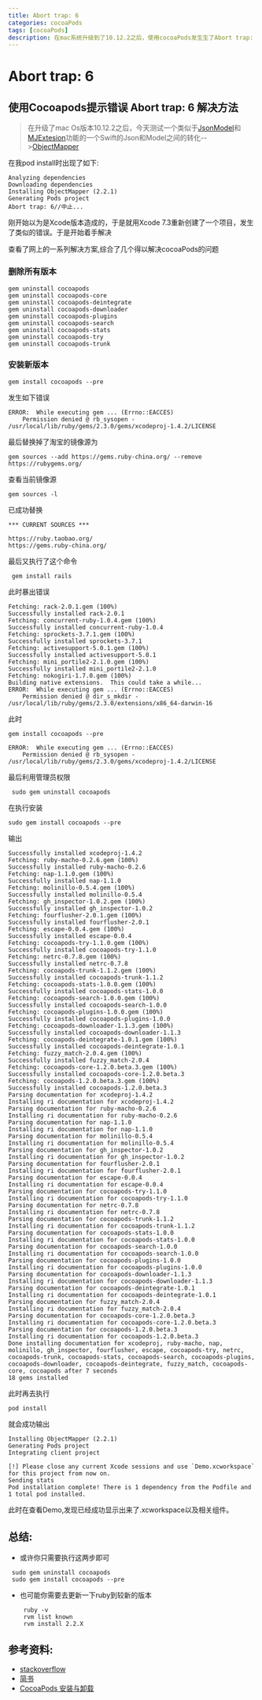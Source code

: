 ```yaml
---
title: Abort trap: 6
categories: cocoaPods
tags: [cocoaPods] 
description: 在mac系统升级到了10.12.2之后，使用cocoaPods发生生了Abort trap: 6问题，本文记录了解决方案
---
```

# Abort trap: 6

## 使用Cocoapods提示错误 Abort trap: 6 解决方法

   > 在升级了mac Os版本10.12.2之后，今天测试一个类似于[JsonModel](https://github.com/jsonmodel/jsonmodel)和[MJExtesion](https://github.com/CoderMJLee/MJExtension)功能的一个Swift的Json和Model之间的转化-->[ObjectMapper](https://github.com/Hearst-DD/ObjectMapper)
   
在我pod install时出现了如下:

```
Analyzing dependencies
Downloading dependencies
Installing ObjectMapper (2.2.1)
Generating Pods project
Abort trap: 6//中止...

```

刚开始以为是Xcode版本造成的，于是就用Xcode 7.3重新创建了一个项目，发生了类似的错误。于是开始着手解决

查看了网上的一系列解决方案,综合了几个得以解决cocoaPods的问题

### 删除所有版本

```
gem uninstall cocoapods
gem uninstall cocoapods-core
gem uninstall cocoapods-deintegrate
gem uninstall cocoapods-downloader
gem uninstall cocoapods-plugins
gem uninstall cocoapods-search
gem uninstall cocoapods-stats
gem uninstall cocoapods-try
gem uninstall cocoapods-trunk
```

### 安装新版本

```
gem install cocoapods --pre
```

发生如下错误
```
ERROR:  While executing gem ... (Errno::EACCES)
    Permission denied @ rb_sysopen - /usr/local/lib/ruby/gems/2.3.0/gems/xcodeproj-1.4.2/LICENSE
```

最后替换掉了淘宝的镜像源为

```
gem sources --add https://gems.ruby-china.org/ --remove https://rubygems.org/
```

查看当前镜像源

```
gem sources -l
```

已成功替换

```
*** CURRENT SOURCES ***

https://ruby.taobao.org/
https://gems.ruby-china.org/

```

最后又执行了这个命令

```
 gem install rails
```

此时暴出错误

```
Fetching: rack-2.0.1.gem (100%)
Successfully installed rack-2.0.1
Fetching: concurrent-ruby-1.0.4.gem (100%)
Successfully installed concurrent-ruby-1.0.4
Fetching: sprockets-3.7.1.gem (100%)
Successfully installed sprockets-3.7.1
Fetching: activesupport-5.0.1.gem (100%)
Successfully installed activesupport-5.0.1
Fetching: mini_portile2-2.1.0.gem (100%)
Successfully installed mini_portile2-2.1.0
Fetching: nokogiri-1.7.0.gem (100%)
Building native extensions.  This could take a while...
ERROR:  While executing gem ... (Errno::EACCES)
    Permission denied @ dir_s_mkdir - /usr/local/lib/ruby/gems/2.3.0/extensions/x86_64-darwin-16
```

此时

```
gem install cocoapods --pre
```

```
ERROR:  While executing gem ... (Errno::EACCES)
    Permission denied @ rb_sysopen - /usr/local/lib/ruby/gems/2.3.0/gems/xcodeproj-1.4.2/LICENSE

```

最后利用管理员权限

```
 sudo gem uninstall cocoapods
```

在执行安装

```
sudo gem install cocoapods --pre
```

输出

```
Successfully installed xcodeproj-1.4.2
Fetching: ruby-macho-0.2.6.gem (100%)
Successfully installed ruby-macho-0.2.6
Fetching: nap-1.1.0.gem (100%)
Successfully installed nap-1.1.0
Fetching: molinillo-0.5.4.gem (100%)
Successfully installed molinillo-0.5.4
Fetching: gh_inspector-1.0.2.gem (100%)
Successfully installed gh_inspector-1.0.2
Fetching: fourflusher-2.0.1.gem (100%)
Successfully installed fourflusher-2.0.1
Fetching: escape-0.0.4.gem (100%)
Successfully installed escape-0.0.4
Fetching: cocoapods-try-1.1.0.gem (100%)
Successfully installed cocoapods-try-1.1.0
Fetching: netrc-0.7.8.gem (100%)
Successfully installed netrc-0.7.8
Fetching: cocoapods-trunk-1.1.2.gem (100%)
Successfully installed cocoapods-trunk-1.1.2
Fetching: cocoapods-stats-1.0.0.gem (100%)
Successfully installed cocoapods-stats-1.0.0
Fetching: cocoapods-search-1.0.0.gem (100%)
Successfully installed cocoapods-search-1.0.0
Fetching: cocoapods-plugins-1.0.0.gem (100%)
Successfully installed cocoapods-plugins-1.0.0
Fetching: cocoapods-downloader-1.1.3.gem (100%)
Successfully installed cocoapods-downloader-1.1.3
Fetching: cocoapods-deintegrate-1.0.1.gem (100%)
Successfully installed cocoapods-deintegrate-1.0.1
Fetching: fuzzy_match-2.0.4.gem (100%)
Successfully installed fuzzy_match-2.0.4
Fetching: cocoapods-core-1.2.0.beta.3.gem (100%)
Successfully installed cocoapods-core-1.2.0.beta.3
Fetching: cocoapods-1.2.0.beta.3.gem (100%)
Successfully installed cocoapods-1.2.0.beta.3
Parsing documentation for xcodeproj-1.4.2
Installing ri documentation for xcodeproj-1.4.2
Parsing documentation for ruby-macho-0.2.6
Installing ri documentation for ruby-macho-0.2.6
Parsing documentation for nap-1.1.0
Installing ri documentation for nap-1.1.0
Parsing documentation for molinillo-0.5.4
Installing ri documentation for molinillo-0.5.4
Parsing documentation for gh_inspector-1.0.2
Installing ri documentation for gh_inspector-1.0.2
Parsing documentation for fourflusher-2.0.1
Installing ri documentation for fourflusher-2.0.1
Parsing documentation for escape-0.0.4
Installing ri documentation for escape-0.0.4
Parsing documentation for cocoapods-try-1.1.0
Installing ri documentation for cocoapods-try-1.1.0
Parsing documentation for netrc-0.7.8
Installing ri documentation for netrc-0.7.8
Parsing documentation for cocoapods-trunk-1.1.2
Installing ri documentation for cocoapods-trunk-1.1.2
Parsing documentation for cocoapods-stats-1.0.0
Installing ri documentation for cocoapods-stats-1.0.0
Parsing documentation for cocoapods-search-1.0.0
Installing ri documentation for cocoapods-search-1.0.0
Parsing documentation for cocoapods-plugins-1.0.0
Installing ri documentation for cocoapods-plugins-1.0.0
Parsing documentation for cocoapods-downloader-1.1.3
Installing ri documentation for cocoapods-downloader-1.1.3
Parsing documentation for cocoapods-deintegrate-1.0.1
Installing ri documentation for cocoapods-deintegrate-1.0.1
Parsing documentation for fuzzy_match-2.0.4
Installing ri documentation for fuzzy_match-2.0.4
Parsing documentation for cocoapods-core-1.2.0.beta.3
Installing ri documentation for cocoapods-core-1.2.0.beta.3
Parsing documentation for cocoapods-1.2.0.beta.3
Installing ri documentation for cocoapods-1.2.0.beta.3
Done installing documentation for xcodeproj, ruby-macho, nap, molinillo, gh_inspector, fourflusher, escape, cocoapods-try, netrc, cocoapods-trunk, cocoapods-stats, cocoapods-search, cocoapods-plugins, cocoapods-downloader, cocoapods-deintegrate, fuzzy_match, cocoapods-core, cocoapods after 7 seconds
18 gems installed
```

此时再去执行

```
pod install
```
就会成功输出

```
Installing ObjectMapper (2.2.1)
Generating Pods project
Integrating client project

[!] Please close any current Xcode sessions and use `Demo.xcworkspace` for this project from now on.
Sending stats
Pod installation complete! There is 1 dependency from the Podfile and 1 total pod installed.
```

此时在查看Demo,发现已经成功显示出来了.xcworkspace以及相关组件。

## 总结:

- 或许你只需要执行这两步即可

 ```
  sudo gem uninstall cocoapods
  sudo gem install cocoapods --pre
 ```
 
- 也可能你需要去更新一下ruby到较新的版本

	```
	 ruby -v
	 rvm list known
	 rvm install 2.2.X
	```

## 参考资料:
* [stackoverflow](http://stackoverflow.com/questions/39980096/xcode8-cocoapods-abort-trap6/40438232#40438232)
* [简书](http://www.jianshu.com/p/0fc3e0ebd78a)
*  [CocoaPods 安装与卸载](http://www.jianshu.com/p/d373181af526)











